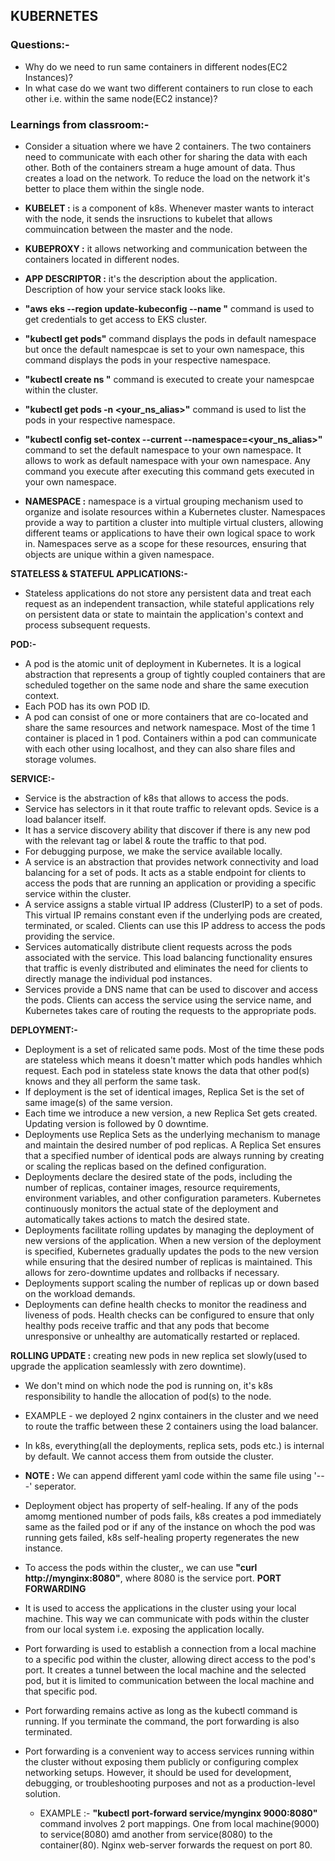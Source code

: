 ## KUBERNETES
### Questions:-
- Why do we need to run same containers in different nodes(EC2 Instances)?
- In what case do we want two different containers to run close to each other i.e. within the same node(EC2 instance)?

### Learnings from classroom:-
- Consider a situation where we have 2 containers. The two containers need to communicate with each other for sharing the data with each other. Both of the containers stream a huge amount of data. Thus creates a load on the network. To reduce the load on the network it's better to place them within the single node.
- **KUBELET :** is a component of k8s. Whenever master wants to interact with the node, it sends the insructions to kubelet that allows commuincation between the master and the node.
- **KUBEPROXY :** it allows networking and communication between the containers located in different nodes.
- **APP DESCRIPTOR :** it's the description about the application. Description of how your service stack looks like.

- **"aws eks --region <region> update-kubeconfig --name <cluster-name>"** command is used to get credentials to get access to EKS cluster.
- **"kubectl get pods"** command displays the pods in default namespace but once the default namespcae is set to your own namespace, this command displays the pods in your respective namespace.
- **"kubectl create ns <your-alias-name>"** command is executed to create your namespcae within the cluster.
- **"kubectl get pods -n <your_ns_alias>"** command is used to list the pods in your respective namespace.
- **"kubectl config set-contex --current --namespace=<your_ns_alias>"** command to set the default namespace to your own namespace. It allows to work as default namespace with your own namespace. Any command you execute after executing this command gets executed in your own namespace.

- **NAMESPACE :** namespace is a virtual grouping mechanism used to organize and isolate resources within a Kubernetes cluster. Namespaces provide a way to partition a cluster into multiple virtual clusters, allowing different teams or applications to have their own logical space to work in. Namespaces serve as a scope for these resources, ensuring that objects are unique within a given namespace.

**STATELESS & STATEFUL APPLICATIONS:-**
- Stateless applications do not store any persistent data and treat each request as an independent transaction, while stateful applications rely on persistent data or state to maintain the application's context and process subsequent requests.

**POD:-**
- A pod is the atomic unit of deployment in Kubernetes. It is a logical abstraction that represents a group of tightly coupled containers that are scheduled together on the same node and share the same execution context.
- Each POD has its own POD ID.
- A pod can consist of one or more containers that are co-located and share the same resources and network namespace. Most of the time 1 container is placed in 1 pod. Containers within a pod can communicate with each other using localhost, and they can also share files and storage volumes.

**SERVICE:-**
- Service is the abstraction of k8s that allows to access the pods.
- Service has selectors in it that route traffic to relevant opds. Sevice is a load balancer itself.
- It has a service discovery ability that discover if there is any new pod with the relevant tag or label & route the traffic to that pod.
- For debugging purpose, we make the service available locally.
- A service is an abstraction that provides network connectivity and load balancing for a set of pods. It acts as a stable endpoint for clients to access the pods that are running an application or providing a specific service within the cluster.
- A service assigns a stable virtual IP address (ClusterIP) to a set of pods. This virtual IP remains constant even if the underlying pods are created, terminated, or scaled. Clients can use this IP address to access the pods providing the service.
- Services automatically distribute client requests across the pods associated with the service. This load balancing functionality ensures that traffic is evenly distributed and eliminates the need for clients to directly manage the individual pod instances.
- Services provide a DNS name that can be used to discover and access the pods. Clients can access the service using the service name, and Kubernetes takes care of routing the requests to the appropriate pods.

**DEPLOYMENT:-**
- Deployment is a set of relicated same pods. Most of the time these pods are stateless which means it doesn't matter which pods handles whhich request. Each pod in stateless state knows the data that other pod(s) knows and they all perform the same task.
- If deployment is the set of identical images, Replica Set is the set of same image(s) of the same version.
- Each time we introduce a new version, a new Replica Set gets created. Updating version is followed by 0 downtime.
- Deployments use Replica Sets as the underlying mechanism to manage and maintain the desired number of pod replicas. A Replica Set ensures that a specified number of identical pods are always running by creating or scaling the replicas based on the defined configuration.
- Deployments declare the desired state of the pods, including the number of replicas, container images, resource requirements, environment variables, and other configuration parameters. Kubernetes continuously monitors the actual state of the deployment and automatically takes actions to match the desired state.
- Deployments facilitate rolling updates by managing the deployment of new versions of the application. When a new version of the deployment is specified, Kubernetes gradually updates the pods to the new version while ensuring that the desired number of replicas is maintained. This allows for zero-downtime updates and rollbacks if necessary.
- Deployments support scaling the number of replicas up or down based on the workload demands.
- Deployments can define health checks to monitor the readiness and liveness of pods. Health checks can be configured to ensure that only healthy pods receive traffic and that any pods that become unresponsive or unhealthy are automatically restarted or replaced.

**ROLLING UPDATE :** creating new pods in new replica set slowly(used to upgrade the application seamlessly with zero downtime).
- We don't mind on which node the pod is running on, it's k8s responsibility to handle the allocation of pod(s) to the node.
- EXAMPLE - we deployed 2 nginx containers in the cluster and we need to route the traffic between these 2 containers using the load balancer.
- In k8s, everything(all the deployments, replica sets, pods etc.) is internal by default. We cannot access them from outside the cluster.

- **NOTE :** We can append different yaml code within the same file using '---' seperator.
- Deployment object has property of self-healing. If any of the pods amomg mentioned number of pods fails, k8s creates a pod immediately same as the failed pod or if any of the instance on whoch the pod was running gets failed, k8s self-healing property regenerates the new instance.
- To access the pods within the cluster,, we can use **"curl http://mynginx:8080"**, where 8080 is the service port.
**PORT FORWARDING**
- It is used to access the applications in the cluster using your local machine. This way we can communicate with pods within the cluster from our local system i.e. exposing the application locally.
- Port forwarding is used to establish a connection from a local machine to a specific pod within the cluster, allowing direct access to the pod's port. It creates a tunnel between the local machine and the selected pod, but it is limited to communication between the local machine and that specific pod.
- Port forwarding remains active as long as the kubectl command is running. If you terminate the command, the port forwarding is also terminated.
- Port forwarding is a convenient way to access services running within the cluster without exposing them publicly or configuring complex networking setups. However, it should be used for development, debugging, or troubleshooting purposes and not as a production-level solution.
  - EXAMPLE :- **"kubectl port-forward service/mynginx 9000:8080"** command involves 2 port mappings. One from local machine(9000) to service(8080) amd another from service(8080) to the container(80). Nginx web-server forwards the request on port 80.
